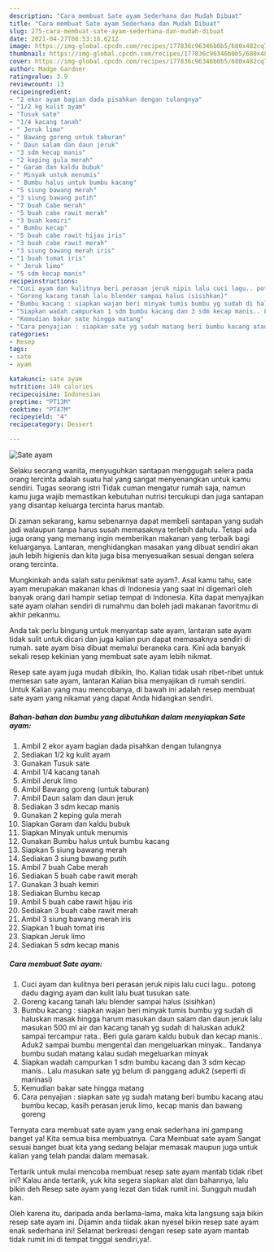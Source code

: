 ```yaml
---
description: "Cara membuat Sate ayam Sederhana dan Mudah Dibuat"
title: "Cara membuat Sate ayam Sederhana dan Mudah Dibuat"
slug: 275-cara-membuat-sate-ayam-sederhana-dan-mudah-dibuat
date: 2021-04-27T08:53:18.621Z
image: https://img-global.cpcdn.com/recipes/177836c96346b0b5/680x482cq70/sate-ayam-foto-resep-utama.jpg
thumbnail: https://img-global.cpcdn.com/recipes/177836c96346b0b5/680x482cq70/sate-ayam-foto-resep-utama.jpg
cover: https://img-global.cpcdn.com/recipes/177836c96346b0b5/680x482cq70/sate-ayam-foto-resep-utama.jpg
author: Madge Gardner
ratingvalue: 3.9
reviewcount: 13
recipeingredient:
- "2 ekor ayam bagian dada pisahkan dengan tulangnya"
- "1/2 kg kulit ayam"
- "Tusuk sate"
- "1/4 kacang tanah"
- " Jeruk limo"
- " Bawang goreng untuk taburan"
- " Daun salam dan daun jeruk"
- "3 sdm kecap manis"
- "2 keping gula merah"
- " Garam dan kaldu bubuk"
- " Minyak untuk menumis"
- " Bumbu halus untuk bumbu kacang"
- "5 siung bawang merah"
- "3 siung bawang putih"
- "7 buah Cabe merah"
- "5 buah cabe rawit merah"
- "3 buah kemiri"
- " Bumbu kecap"
- "5 buah cabe rawit hijau iris"
- "3 buah cabe rawit merah"
- "3 siung bawang merah iris"
- "1 buah tomat iris"
- " Jeruk limo"
- "5 sdm kecap manis"
recipeinstructions:
- "Cuci ayam dan kulitnya beri perasan jeruk nipis lalu cuci lagu.. potong dadu daging ayam dan kulit lalu buat tusukan sate"
- "Goreng kacang tanah lalu blender sampai halus (sisihkan)"
- "Bumbu kacang : siapkan wajan beri minyak tumis bumbu yg sudah di haluskan masak hingga harum masukan daun salam dan daun jeruk lalu masukan 500 ml air dan kacang tanah yg sudah di haluskan aduk2 sampai tercampur rata.. Beri gula garam kaldu bubuk dan kecap manis.. Aduk2 sampai bumbu mengental dan mengeluarkan minyak.. Tandanya bumbu sudah matang kalau sudah megeluarkan minyak"
- "Siapkan wadah campurkan 1 sdm bumbu kacang dan 3 sdm kecap manis.. Lalu masukan sate yg belum di panggang aduk2 (seperti di marinasi)"
- "Kemudian bakar sate hingga matang"
- "Cara penyajian : siapkan sate yg sudah matang beri bumbu kacang atau bumbu kecap, kasih perasan jeruk limo, kecap manis dan bawang goreng"
categories:
- Resep
tags:
- sate
- ayam

katakunci: sate ayam 
nutrition: 149 calories
recipecuisine: Indonesian
preptime: "PT13M"
cooktime: "PT47M"
recipeyield: "4"
recipecategory: Dessert

---
```



![Sate ayam](https://img-global.cpcdn.com/recipes/177836c96346b0b5/680x482cq70/sate-ayam-foto-resep-utama.jpg)

Selaku seorang wanita, menyuguhkan santapan menggugah selera pada orang tercinta adalah suatu hal yang sangat menyenangkan untuk kamu sendiri. Tugas seorang istri Tidak cuman mengatur rumah saja, namun kamu juga wajib memastikan kebutuhan nutrisi tercukupi dan juga santapan yang disantap keluarga tercinta harus mantab.

Di zaman  sekarang, kamu sebenarnya dapat membeli santapan yang sudah jadi walaupun tanpa harus susah memasaknya terlebih dahulu. Tetapi ada juga orang yang memang ingin memberikan makanan yang terbaik bagi keluarganya. Lantaran, menghidangkan masakan yang dibuat sendiri akan jauh lebih higienis dan kita juga bisa menyesuaikan sesuai dengan selera orang tercinta. 



Mungkinkah anda salah satu penikmat sate ayam?. Asal kamu tahu, sate ayam merupakan makanan khas di Indonesia yang saat ini digemari oleh banyak orang dari hampir setiap tempat di Indonesia. Kita dapat menyajikan sate ayam olahan sendiri di rumahmu dan boleh jadi makanan favoritmu di akhir pekanmu.

Anda tak perlu bingung untuk menyantap sate ayam, lantaran sate ayam tidak sulit untuk dicari dan juga kalian pun dapat memasaknya sendiri di rumah. sate ayam bisa dibuat memalui beraneka cara. Kini ada banyak sekali resep kekinian yang membuat sate ayam lebih nikmat.

Resep sate ayam juga mudah dibikin, lho. Kalian tidak usah ribet-ribet untuk memesan sate ayam, lantaran Kalian bisa menyajikan di rumah sendiri. Untuk Kalian yang mau mencobanya, di bawah ini adalah resep membuat sate ayam yang nikamat yang dapat Anda hidangkan sendiri.

<!--inarticleads1-->

##### Bahan-bahan dan bumbu yang dibutuhkan dalam menyiapkan Sate ayam:

1. Ambil 2 ekor ayam bagian dada pisahkan dengan tulangnya
1. Sediakan 1/2 kg kulit ayam
1. Gunakan Tusuk sate
1. Ambil 1/4 kacang tanah
1. Ambil  Jeruk limo
1. Ambil  Bawang goreng (untuk taburan)
1. Ambil  Daun salam dan daun jeruk
1. Sediakan 3 sdm kecap manis
1. Gunakan 2 keping gula merah
1. Siapkan  Garam dan kaldu bubuk
1. Siapkan  Minyak untuk menumis
1. Gunakan  Bumbu halus untuk bumbu kacang
1. Siapkan 5 siung bawang merah
1. Sediakan 3 siung bawang putih
1. Ambil 7 buah Cabe merah
1. Sediakan 5 buah cabe rawit merah
1. Gunakan 3 buah kemiri
1. Sediakan  Bumbu kecap
1. Ambil 5 buah cabe rawit hijau iris
1. Sediakan 3 buah cabe rawit merah
1. Ambil 3 siung bawang merah iris
1. Siapkan 1 buah tomat iris
1. Siapkan  Jeruk limo
1. Sediakan 5 sdm kecap manis




<!--inarticleads2-->

##### Cara membuat Sate ayam:

1. Cuci ayam dan kulitnya beri perasan jeruk nipis lalu cuci lagu.. potong dadu daging ayam dan kulit lalu buat tusukan sate
1. Goreng kacang tanah lalu blender sampai halus (sisihkan)
1. Bumbu kacang : siapkan wajan beri minyak tumis bumbu yg sudah di haluskan masak hingga harum masukan daun salam dan daun jeruk lalu masukan 500 ml air dan kacang tanah yg sudah di haluskan aduk2 sampai tercampur rata.. Beri gula garam kaldu bubuk dan kecap manis.. Aduk2 sampai bumbu mengental dan mengeluarkan minyak.. Tandanya bumbu sudah matang kalau sudah megeluarkan minyak
1. Siapkan wadah campurkan 1 sdm bumbu kacang dan 3 sdm kecap manis.. Lalu masukan sate yg belum di panggang aduk2 (seperti di marinasi)
1. Kemudian bakar sate hingga matang
1. Cara penyajian : siapkan sate yg sudah matang beri bumbu kacang atau bumbu kecap, kasih perasan jeruk limo, kecap manis dan bawang goreng




Ternyata cara membuat sate ayam yang enak sederhana ini gampang banget ya! Kita semua bisa membuatnya. Cara Membuat sate ayam Sangat sesuai banget buat kita yang sedang belajar memasak maupun juga untuk kalian yang telah pandai dalam memasak.

Tertarik untuk mulai mencoba membuat resep sate ayam mantab tidak ribet ini? Kalau anda tertarik, yuk kita segera siapkan alat dan bahannya, lalu bikin deh Resep sate ayam yang lezat dan tidak rumit ini. Sungguh mudah kan. 

Oleh karena itu, daripada anda berlama-lama, maka kita langsung saja bikin resep sate ayam ini. Dijamin anda tiidak akan nyesel bikin resep sate ayam enak sederhana ini! Selamat berkreasi dengan resep sate ayam mantab tidak rumit ini di tempat tinggal sendiri,ya!.

